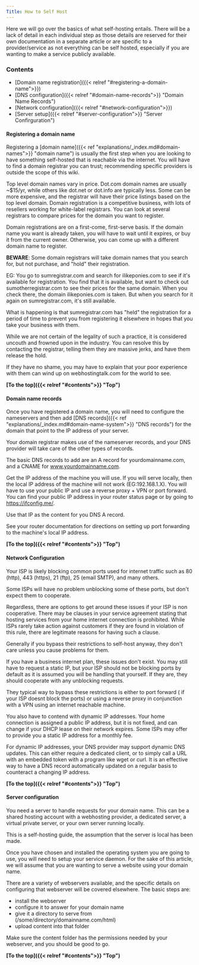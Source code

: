 ```yaml
---
Title: How to Self Host
---
```


Here we will go over the basics of what self-hosting entails. There will be a lack of detail in each individual step as those details are reserved for their own documentation in a separate article or are specific to a provider/service as not everything can be self hosted, especially if you are wanting to make a service publicly available.

### Contents

- [Domain name registration]({{< relref "#registering-a-domain-name">}})
- [DNS configuration]({{< relref "#domain-name-records">}} "Domain Name Records")
- [Network configuration]({{< relref "#network-configuration">}})
- [Server setup]({{< relref "#server-configuration">}} "Server Confirguration")

#### Registering a domain name

Registering a [domain name]({{< ref "explanations/_index.md#domain-names">}} "domain name") is usually the first step when you are looking to have something self-hosted that is reachable via the internet. You will have to find a domain registrar you can trust; recommending specific providers is outside the scope of this wiki.

Top level domain names vary in price. Dot.com domain names are usually ~$15/yr, while others like dot.net or dot.info are typically less. Some can be more expensive, and the registrar will have their price listings based on the top level domain. Domain registration is a competitive business, with lots of resellers working for white-label registrars. You can look at several registrars to compare prices for the domain you want to register.

Domain registrations are on a first-come, first-serve basis. If the domain name you want is already taken, you will have to wait until it expires, or buy it from the current owner. Otherwise, you can come up with a different domain name to register.

**BEWARE**: Some domain registrars will take domain names that you search for, but not purchase, and "hold" their registration.

EG: You go to sumregistrar.com and search for ilikeponies.com to see if it's available for registration. You find that it is available, but want to check out sumotherregistrar.com to see their prices for the same domain. When you check there, the domain ilikeponies.com is taken. But when you search for it again on sumregistrar.com, it's still available.

What is happening is that sumregistrar.com has "held" the registration for a period of time to prevent you from registering it elsewhere in hopes that you take your business with them.

While we are not certain of the legality of such a practice, it is considered uncouth and frowned upon in the industry. You can resolve this by contacting the registrar, telling them they are massive jerks, and have them release the hold.

If they have no shame, you may have to explain that your poor experience with them can wind up on webhostingtalk.com for the world to see.

**[To the top]({{< relref "#contents">}} "Top")**

#### Domain name records

Once you have registered a domain name, you will need to configure the nameservers and then add [DNS records]({{< ref "explanations/_index.md#domain-name-system">}} "DNS records") for the domain that point to the IP address of your server.

Your domain registrar makes use of the nameserver records, and your DNS provider will take care of the other types of records.

The basic DNS records to add are an A record for yourdomainname.com, and a CNAME for www.yourdomainname.com.

Get the IP address of the machine you will use. If you will serve locally, then the local IP address of the machine will not work (EG:192.168.1.X). You will have to use your public IP and use a reverse proxy + VPN or port forward. You can find your public IP address in your router status page or by going to https://ifconfig.me/.

Use that IP as the content for you DNS A record.

See your router documentation for directions on setting up port forwarding to the machine's local IP address.

**[To the top]({{< relref "#contents">}} "Top")**

#### Network Configuration

Your ISP is likely blocking common ports used for internet traffic such as 80 (http), 443 (https), 21 (ftp), 25 (email SMTP), and many others.

Some ISPs will have no problem unblocking some of these ports, but don't expect them to cooperate.

Regardless, there are options to get around these issues if your ISP is non cooperative. There may be clauses in your service agreement stating that hosting services from your home internet connection is prohibited. While ISPs rarely take action against customers if they are found in violation of this rule, there are legitimate reasons for having such a clause.

Generally if you bypass their restrictions to self-host anyway, they don't care unless you cause problems for them.

If you have a business internet plan, these issues don't exist. You may still have to request a static IP, but your ISP should not be blocking ports by default as it is assumed you will be handling that yourself. If they are, they should cooperate with any unblocking requests.

They typical way to bypass these restrictions is either to port forward ( if your ISP doesnt block the ports) or using a reverse proxy in conjunction with a VPN using an internet reachable machine.

You also have to contend with dynamic IP addresses. Your home connection is assigned a public IP address, but it is not fixed, and can change if your DHCP lease on their network expires. Some ISPs may offer to provide you a static IP address for a monthly fee.

For dynamic IP addresses, your DNS provider may support dynamic DNS updates. This can either require a dedicated client, or to simply call a URL with an embedded token with a program like wget or curl. It is an effective way to have a DNS record automatically updated on a regular basis to counteract a changing IP address.

**[To the top]({{< relref "#contents">}} "Top")**

#### Server configuration

You need a server to handle requests for your domain name. This can be a shared hosting account with a webhosting provider, a dedicated server, a virtual private server, or your own server running locally.

This is a self-hosting guide, the assumption that the server is local has been made.

Once you have chosen and installed the operating system you are going to use, you will need to setup your service daemon. For the sake of this article, we will assume that you are wanting to serve a website using your domain name.

There are a variety of webservers available, and the specific details on configuring that webserver will be covered elsewhere.
The basic steps are:

- install the webserver
- configure it to answer for your domain name
- give it a directory to serve from (/some/directory/domainname.com/html)
- upload content into that folder

 Make sure the content folder has the permissions needed by your webserver, and you should be good to go.

**[To the top]({{< relref "#contents">}} "Top")**
